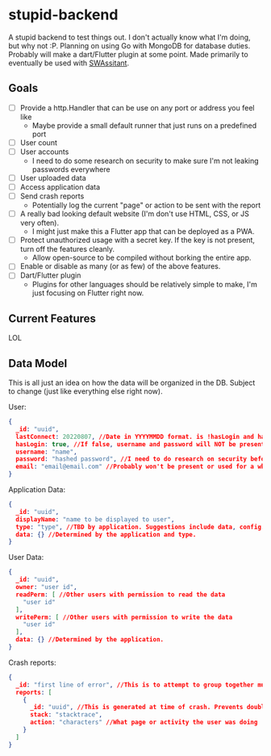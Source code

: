 # stupid-backend

A stupid backend to test things out. I don't actually know what I'm doing, but why not :P. Planning on using Go with MongoDB for database duties. Probably will make a dart/Flutter plugin at some point. Made primarily to eventually be used with [SWAssitant](https://github.com/CalebQ42/SWAssistant).

## Goals

- [ ] Provide a http.Handler that can be use on any port or address you feel like
  - Maybe provide a small default runner that just runs on a predefined port
- [ ] User count
- [ ] User accounts
  - I need to do some research on security to make sure I'm not leaking passwords everywhere
- [ ] User uploaded data
- [ ] Access application data
- [ ] Send crash reports
  - Potentially log the current "page" or action to be sent with the report
- [ ] A really bad looking default website (I'm don't use HTML, CSS, or JS very often).
  - I might just make this a Flutter app that can be deployed as a PWA.
- [ ] Protect unauthorized usage with a secret key. If the key is not present, turn off the features cleanly.
  - Allow open-source to be compiled without borking the entire app.
- [ ] Enable or disable as many (or as few) of the above features.
- [ ] Dart/Flutter plugin
  - Plugins for other languages should be relatively simple to make, I'm just focusing on Flutter right now.

## Current Features

LOL

## Data Model

This is all just an idea on how the data will be organized in the DB. Subject to change (just like everything else right now).

User:

```JSON
{
  _id: "uuid",
  lastConnect: 20220807, //Date in YYYYMMDD format. is !hasLogin and hasn't connected for over a month, record is deleted
  hasLogin: true, //If false, username and password will NOT be present, or will be empty. 
  username: "name",
  password: "hashed password", //I need to do research on security before I really set this part up...
  email: "email@email.com" //Probably won't be present or used for a while. Only present to be used in the furture for account recovery.
}
```

Application Data:

```JSON
{
  _id: "uuid",
  displayName: "name to be displayed to user",
  type: "type", //TBD by application. Suggestions include data, config.
  data: {} //Determined by the application and type.
}
```

User Data:

```JSON
{
  _id: "uuid",
  owner: "user id",
  readPerm: [ //Other users with permission to read the data
    "user id"
  ],
  writePerm: [ //Other users with permission to write the data
    "user id"
  ],
  data: {} //Determined by the application.
}
```

Crash reports:

```JSON
{
  _id: "first line of error", //This is to attempt to group together multiple instances of the same error. Possible could become the _id. Possibly might need to be something different.
  reports: [
    {
      _id: "uuid", //This is generated at time of crash. Prevents double sending of crash reports (such as if the report needs to be sent on next app launch)
      stack: "stacktrace",
      action: "characters" //What page or activity the user was doing
    }
  ]
}
```
